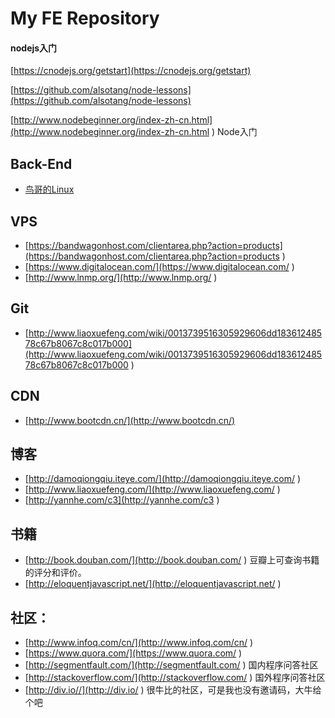 # My FE Repository

#### nodejs入门

[https://cnodejs.org/getstart](https://cnodejs.org/getstart)

[https://github.com/alsotang/node-lessons](https://github.com/alsotang/node-lessons)

[http://www.nodebeginner.org/index-zh-cn.html](http://www.nodebeginner.org/index-zh-cn.html ) Node入门

## Back-End

* [鸟哥的Linux](http://vbird.dic.ksu.edu.tw/linux_basic/linux_basic.php )

## VPS

* [https://bandwagonhost.com/clientarea.php?action=products](https://bandwagonhost.com/clientarea.php?action=products )
* [https://www.digitalocean.com/](https://www.digitalocean.com/ )
* [http://www.lnmp.org/](http://www.lnmp.org/ )

## Git

* [http://www.liaoxuefeng.com/wiki/0013739516305929606dd18361248578c67b8067c8c017b000](http://www.liaoxuefeng.com/wiki/0013739516305929606dd18361248578c67b8067c8c017b000 )

## CDN

* [http://www.bootcdn.cn/](http://www.bootcdn.cn/)

## 博客

* [http://damoqiongqiu.iteye.com/](http://damoqiongqiu.iteye.com/ )
* [http://www.liaoxuefeng.com/](http://www.liaoxuefeng.com/ )
* [http://yannhe.com/c3](http://yannhe.com/c3 )

## 书籍

* [http://book.douban.com/](http://book.douban.com/ ) 豆瓣上可查询书籍的评分和评价。
* [http://eloquentjavascript.net/](http://eloquentjavascript.net/ )

## 社区：

* [http://www.infoq.com/cn/](http://www.infoq.com/cn/ )
* [https://www.quora.com/](https://www.quora.com/ )
* [http://segmentfault.com/](http://segmentfault.com/ ) 国内程序问答社区
* [http://stackoverflow.com/](http://stackoverflow.com/ ) 国外程序问答社区
* [http://div.io//](http://div.io/ ) 很牛比的社区，可是我也没有邀请码，大牛给个吧